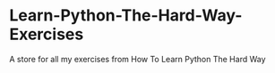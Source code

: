 # Learn-Python-The-Hard-Way-Exercises
A store for all my exercises from How To Learn Python The Hard Way
